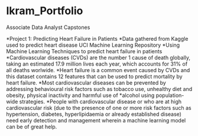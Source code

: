 # Ikram_Portfolio
Associate Data Analyst Capstones

*Project 1: Predicting Heart Failure in Patients
*Data gathered from Kaggle used to predict heart disease UCI Machine Learning Repository
*Using Machine Learning Techniques to predict heart failure in patients
*Cardiovascular diseases (CVDs) are the number 1 cause of death globally, taking an estimated 17.9 million lives each year, which accounts for 31% of all deaths worlwide.
*Heart failure is a common event caused by CVDs and this dataset contains 12 features that can be used to predict mortality by heart failure.
*Most cardiovascular diseases can be prevented by addressing behavioural risk factors such as tobacco use, unhealthy diet and obesity, physical inactivity and harmful use of *alcohol using population-wide strategies.
*People with cardiovascular disease or who are at high cardiovascular risk (due to the presence of one or more risk factors such as hypertension, diabetes, hyperlipidaemia or already established disease) need early detection and management wherein a machine learning model can be of great help.
